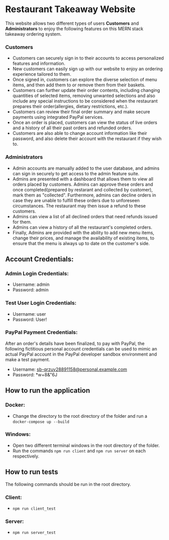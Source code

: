 # Restaurant Takeaway Website

This website allows two different types of users **Customers** and **Administrators** to enjoy the following features on this MERN stack takeaway ordering system.

### Customers

- Customers can securely sign in to their accounts to access personalized features and information.
- New customers can easily sign up with our website to enjoy an ordering experience tailored to them.
- Once signed in, customers can explore the diverse selection of menu items, and then add them to or remove them from their baskets.
- Customers can further update their order contents, including changing quantities of selected items, removing unwanted selections and also include any special instructions to be considered when the restaurant prepares their order(allergies, dietary restrictions, etc.).
- Customers can review their final order summary and make secure payments using integrated PayPal services.
- Once an order is placed, customers can view the status of live orders and a history of all their past orders and refunded orders.
- Customers are also able to change account information like their password, and also delete their account with the restaurant if they wish to.

### Administrators

- Admin accounts are manually added to the user database, and admins can sign in securely to get access to the admin feature suite.
- Admins are presented with a dashboard that allows them to view all orders placed by customers. Admins can approve these orders and once completed(prepared by restarant and collected by customer), mark them as "collected". Furthermore, admins can decline orders in case they are unable to fulfill these orders due to unforeseen circumstances. The restaurant may then issue a refund to these customers.
- Admins can view a list of all declined orders that need refunds issued for them.
- Admins can view a history of all the restaurant's completed orders.
- Finally, Admins are provided with the ability to add new menu items, change their prices, and manage the availability of existing items, to ensure that the menu is always up to date on the customer's side.

## Account Credentials:

### Admin Login Credentials:

- Username: admin
- Password: admin

### Test User Login Credentials:

- Username: user
- Password: User!
  
### PayPal Payment Credentials:

After an order's details have been finalized, to pay with PayPal, the following fictitious personal account credentials can be used to mimic an actual PayPal account in the PayPal developer sandbox environment and make a test payment.
- Username: sb-qrzuv28891158@personal.example.com
- Password: *w+8&"6J

## How to run the application

### Docker:

- Change the directory to the root directory of the folder and run a `docker-compose up --build`

### Windows:

- Open two different terminal windows in the root directory of the folder.
- Run the commands `npm run client` and `npm run server` on each respectively.

## How to run tests

The following commands should be run in the root directory.

### Client:

- `npm run client_test`
  
### Server:

- `npm run server_test`
